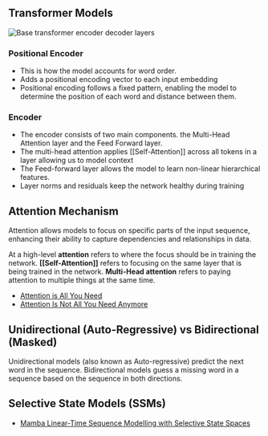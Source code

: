 ## Transformer Models

![Base transformer encoder decoder layers](transformer.png)

### Positional Encoder
- This is how the model accounts for word order.
- Adds a positional encoding vector to each input embedding
- Positional encoding follows a fixed pattern, enabling the model to determine the position of each word and distance between them.

### Encoder
- The encoder consists of two main components. the Multi-Head Attention layer and the Feed Forward layer.
- The multi-head attention applies [[Self-Attention]] across all tokens in a layer allowing us to model context
- The Feed-forward layer allows the model to learn non-linear hierarchical features.
- Layer norms and residuals keep the network healthy during training

## Attention Mechanism 
Attention allows models to focus on specific parts of the input sequence, enhancing their ability to capture dependencies and relationships in data.

At a high-level **attention** refers to where the focus should be in training the network. **[[Self-Attention]]** refers to focusing on the same layer that is being trained in the network. **Multi-Head attention** refers to paying attention to multiple things at the same time.
- [Attention is All You Need](https://arxiv.org/abs/1706.03762) 
- [Attention Is Not All You Need Anymore](https://arxiv.org/abs/2308.07661)

## Unidirectional (Auto-Regressive) vs Bidirectional (Masked)
Unidirectional models (also known as Auto-regressive) predict the next word in the sequence. Bidirectional models guess a missing word in a sequence based on the sequence in both directions. 

## Selective State Models (SSMs)
- [Mamba Linear-Time Sequence Modelling with Selective State Spaces](https://arxiv.org/abs/2312.00752)  